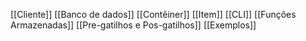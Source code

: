 [[Cliente]]
[[Banco de dados]]
[[Contêiner]]
[[Item]]
[[CLI]]
[[Funções Armazenadas]]
[[Pre-gatilhos e Pos-gatilhos]]
[[Exemplos]]


